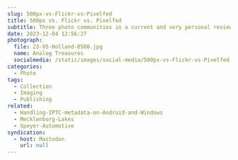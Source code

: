 ```yaml
---
slug: 500px-vs-Flickr-vs-Pixelfed
title: 500px vs. Flickr vs. Pixelfed
subtitle: Three photo communities in a current and very personal review
date: 2023-12-04 12:56:27
photograph:
  file: 23-05-Holland-0580.jpg
  name: Analog Treasures
  socialmedia: /static/images/social-media/500px-vs-Flickr-vs-Pixelfed.png
categories:
  - Photo
tags:
  - Collection
  - Imaging
  - Publishing
related:
  - Handling-IPTC-metadata-on-Android-and-Windows
  - Mecklenburg-Lakes
  - Speyer-Automotive
syndication:
  - host: Mastodon
    url: null
---
```



<!-- more -->
